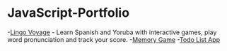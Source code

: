 # JavaScript-Portfolio

-[Lingo Voyage](https://github.com/Seyi-Toluhi/language_learning_app) - Learn Spanish and Yoruba with interactive games, play word pronunciation and track your score.
-[Memory Game](https://github.com/Seyi-Toluhi/Memory-Game)
-[Todo List App](https://github.com/Seyi-Toluhi/To-Do-List-App)
